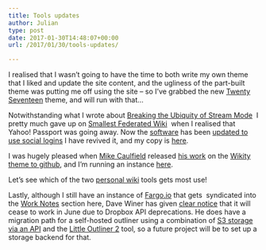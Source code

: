 ```yaml
---
title: Tools updates
author: Julian
type: post
date: 2017-01-30T14:48:07+00:00
url: /2017/01/30/tools-updates/

---
```

I realised that I wasn&#8217;t going to have the time to both write my own theme that I liked and update the site content, and the ugliness of the part-built theme was putting me off using the site &#8211; so I&#8217;ve grabbed the new [Twenty Seventeen][1] theme, and will run with that&#8230;

Notwithstanding what I wrote about [Breaking the Ubiquity of Stream Mode][2]  I pretty much gave up on [Smallest Federated Wiki][3]  when I realised that Yahoo! Passport was going away. Now the [software][4] has been [updated to use social logins][5] I have revived it, and my copy is [here][6].

I was hugely pleased when [Mike Caulfield][7] released [his work][8] on the [Wikity theme to github][9], and I&#8217;m running an instance [here][10].

Let&#8217;s see which of the two [personal wiki][11] tools gets most use!

Lastly, although I still have an instance of [Fargo.io][12] that gets  syndicated into the [Work Notes][13] section here, Dave Winer has given [clear notice][14] that it will cease to work in June due to Dropbox API deprecations. He does have a migration path for a self-hosted outliner using a combination of [S3 storage via an API][15] and the [Little Outliner 2][16] tool, so a future project will be to set up a storage backend for that.

&nbsp;

&nbsp;

&nbsp;

 [1]: https://2017.wordpress.net/
 [2]: https://www.synesthesia.co.uk/2016/02/11/breaking-the-ubiquity-of-stream-mode/
 [3]: https://fed.wiki.org/view/welcome-visitors
 [4]: https://github.com/fedwiki/
 [5]: https://github.com/fedwiki/wiki-security-passportjs/blob/master/docs/configuration.md
 [6]: https://wiki.synesthesia.co.uk/
 [7]: https://hapgood.us/about/
 [8]: https://hapgood.us/?s=wikity
 [9]: https://github.com/michaelarthurcaulfield/wikity-zero
 [10]: https://wikity.synesthesia.co.uk/
 [11]: https://en.wikipedia.org/wiki/Personal_wiki
 [12]: https://fargo.io/
 [13]: /worknotes/
 [14]: https://scripting.com/2016/08/24/fargoTimesOutOnJune2017.html
 [15]: https://github.com/scripting/nodeStorage
 [16]: https://littleoutliner.com/